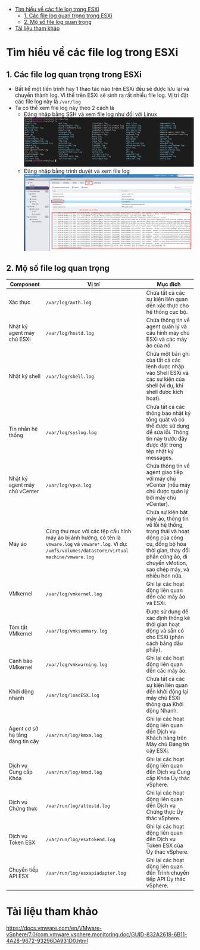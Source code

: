 - [Tìm hiểu về các file log trong ESXi](#tìm-hiểu-về-các-file-log-trong-esxi)
  - [1. Các file log quan trọng trong ESXi](#1-các-file-log-quan-trọng-trong-esxi)
  - [2. Mộ số file log quan trọng](#2-mộ-số-file-log-quan-trọng)
- [Tài liệu tham khảo](#tài-liệu-tham-khảo)
# Tìm hiểu về các file log trong ESXi
## 1. Các file log quan trọng trong ESXi
- Bất kể một tiến trình hay 1 thao tác nào trên ESXi đều sẽ được lưu lại và chuyển thành log. Vì thế trên ESXi sẽ sinh ra rất nhiều file log. Vị trí đặt các file log này là `/var/log`
- Ta có thể xem file log này theo 2 cách là 
  - Đăng nhập bằng SSH và xem file log như đối với Linux
  ![Alt](/thuctap/anh/Screenshot_993.png)
  - Đăng nhập bằng trình duyệt và xem file log
  ![Alt](/thuctap/anh/Screenshot_994.png)
## 2. Mộ số file log quan trọng
| Component|Vị trí | Mục đích|
|-----|-------------------|----------------|
| Xác thực| `/var/log/auth.log`| Chứa tất cả các sự kiện liên quan đến xác thực cho hệ thống cục bộ.|
| Nhật ký agent máy chủ ESXi | `/var/log/hostd.log` | Chứa thông tin về agent quản lý và cấu hình máy chủ ESXi và các máy ảo của nó. |
| Nhật ký shell | `/var/log/shell.log` | Chứa một bản ghi của tất cả các lệnh được nhập vào Shell ESXi và các sự kiện của shell (ví dụ, khi shell được kích hoạt).|
| Tin nhắn hệ thống | `/var/log/syslog.log`| Chứa tất cả các thông báo nhật ký tổng quát và có thể được sử dụng để sửa lỗi. Thông tin này trước đây được đặt trong tệp nhật ký messages.  |
| Nhật ký agent máy chủ vCenter | `/var/log/vpxa.log` | Chứa thông tin về agent giao tiếp với máy chủ vCenter (nếu máy chủ được quản lý bởi máy chủ vCenter).|
| Máy ảo | Cùng thư mục với các tệp cấu hình máy ảo bị ảnh hưởng, có tên là `vmware.log` và `vmware*.log`. Ví dụ: `/vmfs/volumes/datastore/virtual machine/vmware.log` | Chứa sự kiện bật máy ảo, thông tin về lỗi hệ thống, trạng thái và hoạt động của công cụ, đồng bộ hóa thời gian, thay đổi phần cứng ảo, di chuyển vMotion, sao chép máy, và nhiều hơn nữa. |
| VMkernel | `/var/log/vmkernel.log`| Ghi lại các hoạt động liên quan đến các máy ảo và ESXi. |
| Tóm tắt VMkernel| `/var/log/vmksummary.log`| Được sử dụng để xác định thống kê thời gian hoạt động và sẵn có cho ESXi (phân cách bằng dấu phẩy).|
| Cảnh báo VMkernel | `/var/log/vmkwarning.log`| Ghi lại các hoạt động liên quan đến các máy ảo.|
| Khởi động nhanh | `/var/log/loadESX.log` | Chứa tất cả các sự kiện liên quan đến khởi động lại máy chủ ESXi thông qua Khởi động Nhanh. |
| Agent cơ sở hạ tầng đáng tin cậy | `/var/run/log/kmxa.log` | Ghi lại các hoạt động liên quan đến Dịch vụ Khách hàng trên Máy chủ Đáng tin cậy ESXi.  |
| Dịch vụ Cung cấp Khóa | `/var/run/log/kmxd.log`| Ghi lại các hoạt động liên quan đến Dịch vụ Cung cấp Khóa Ủy thác vSphere.|
| Dịch vụ Chứng thực| `/var/run/log/attestd.log`| Ghi lại các hoạt động liên quan đến Dịch vụ Chứng thực Ủy thác vSphere. |
| Dịch vụ Token ESX | `/var/run/log/esxtokend.log`| Ghi lại các hoạt động liên quan đến Dịch vụ Token ESX của Ủy thác vSphere.|
| Chuyển tiếp API ESX | `/var/run/log/esxapiadapter.log`| Ghi lại các hoạt động liên quan đến Trình chuyển tiếp API Ủy thác vSphere. |

# Tài liệu tham khảo 
https://docs.vmware.com/en/VMware-vSphere/7.0/com.vmware.vsphere.monitoring.doc/GUID-832A2618-6B11-4A28-9672-93296DA931D0.html